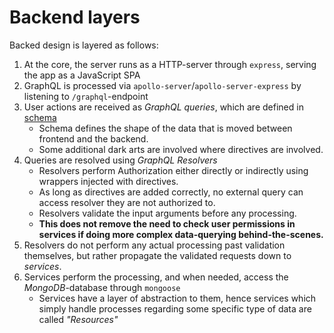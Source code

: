 Backend layers
==============
Backed design is layered as follows:

 1. At the core, the server runs as a HTTP-server through `express`, serving the app as a JavaScript SPA
 2. GraphQL is processed via `apollo-server`/`apollo-server-express` by listening to `/graphql`-endpoint
 3. User actions are received as *GraphQL queries*, which are defined in [schema](./schema/schema.md)
    - Schema defines the shape of the data that is moved between frontend and the backend.
    - Some additional dark arts are involved where directives are involved.
 4. Queries are resolved using *GraphQL Resolvers*
    - Resolvers perform Authorization either directly or indirectly using wrappers injected with directives.
    - As long as directives are added correctly, no external query can access resolver they are not authorized to.
    - Resolvers validate the input arguments before any processing.
    - **This does not remove the need to check user permissions in services if doing more complex data-querying behind-the-scenes.**
 5. Resolvers do not perform any actual processing past validation themselves, but rather propagate the validated requests down to *services*.
 6. Services perform the processing, and when needed, access the *MongoDB*-database through `mongoose`
    - Services have a layer of abstraction to them, hence services which simply handle processes regarding some specific type of data are called *"Resources"*
